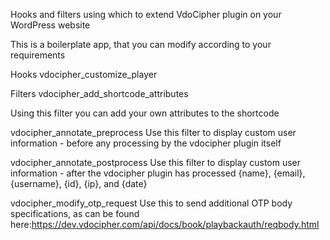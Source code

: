 Hooks and filters using which to extend VdoCipher plugin on your WordPress website

This is a boilerplate app, that you can modify according to your requirements

Hooks
vdocipher_customize_player

Filters
vdocipher_add_shortcode_attributes

Using this filter you can add your own attributes to the shortcode

vdocipher_annotate_preprocess
Use this filter to display custom user information - before any processing by the vdocipher plugin itself

vdocipher_annotate_postprocess
Use this filter to display custom user information - after the vdocipher plugin has processed {name}, {email}, {username}, {id}, {ip}, and {date}

vdocipher_modify_otp_request
Use this to send additional OTP body specifications, as can be found here:https://dev.vdocipher.com/api/docs/book/playbackauth/reqbody.html
